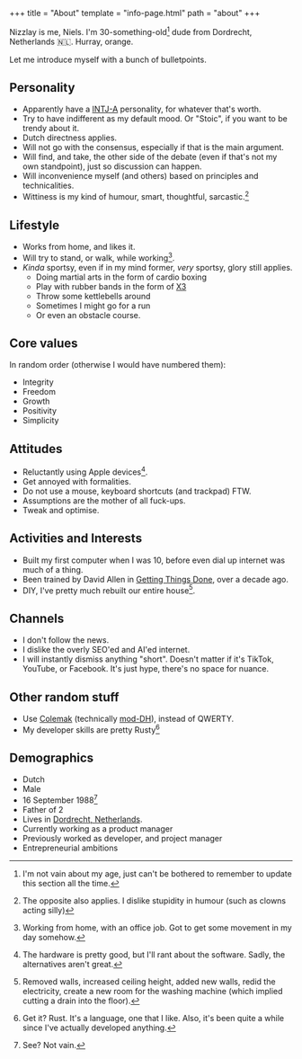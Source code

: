 +++
title = "About"
template = "info-page.html"
path = "about"
+++

Nizzlay is me, Niels. I'm 30-something-old[^1] dude from Dordrecht, Netherlands 🇳🇱. Hurray, orange. 

Let me introduce myself with a bunch of bulletpoints.

## Personality
- Apparently have a [INTJ-A](https://www.16personalities.com/profiles/c611f87e457a5) personality, for whatever that's worth.
- Try to have indifferent as my default mood. Or "Stoic", if you want to be trendy about it.
- Dutch directness applies.
- Will not go with the consensus, especially if that is the main argument.
- Will find, and take, the other side of the debate (even if that's not my own standpoint), just so discussion can happen.
- Will inconvenience myself (and others) based on principles and technicalities.
- Wittiness is my kind of humour, smart, thoughtful, sarcastic.[^2]

## Lifestyle
- Works from home, and likes it.
- Will try to stand, or walk, while working[^3].
- *Kinda* sportsy, even if in my mind former, *very* sportsy, glory still applies. 
  - Doing martial arts in the form of cardio boxing
  - Play with rubber bands in the form of [X3](https://www.jaquishbiomedical.com/products/x3-bar/)
  - Throw some kettlebells around
  - Sometimes I might go for a run
  - Or even an obstacle course.

## Core values
In random order (otherwise I would have numbered them):
- Integrity
- Freedom
- Growth
- Positivity
- Simplicity

## Attitudes
- Reluctantly using Apple devices[^4].
- Get annoyed with formalities.
- Do not use a mouse, keyboard shortcuts (and trackpad) FTW.
- Assumptions are the mother of all fuck-ups.
- Tweak and optimise.

## Activities and Interests
- Built my first computer when I was 10, before even dial up internet was much of a thing.
- Been trained by David Allen in [Getting Things Done](https://gettingthingsdone.com/), over a decade ago.
- DIY, I've pretty much rebuilt our entire house[^7].

## Channels
- I don't follow the news.
- I dislike the overly SEO'ed and AI'ed internet.
- I will instantly dismiss anything "short". Doesn't matter if it's TikTok, YouTube, or Facebook. It's just hype, there's no space for nuance.

## Other random stuff
- Use [Colemak](https://colemak.com/) (technically [mod-DH](https://colemakmods.github.io/mod-dh/)), instead of QWERTY.
- My developer skills are pretty Rusty[^5]

## Demographics
- Dutch
- Male
- 16 September 1988[^6]
- Father of 2
- Lives in [Dordrecht, Netherlands](https://en.wikipedia.org/wiki/Dordrecht).
- Currently working as a product manager
- Previously worked as developer, and project manager
- Entrepreneurial ambitions

[^1]: I'm not vain about my age, just can't be bothered to remember to update this section all the time.
[^2]: The opposite also applies. I dislike stupidity in humour (such as clowns acting silly)
[^3]: Working from home, with an office job. Got to get some movement in my day somehow.  
[^4]: The hardware is pretty good, but I'll rant about the software. Sadly, the alternatives aren't great.
[^5]: Get it? Rust. It's a language, one that I like. Also, it's been quite a while since I've actually developed anything.
[^6]: See? Not vain. 
[^7]: Removed walls, increased ceiling height, added new walls, redid the electricity, create a new room for the washing machine (which implied cutting a drain into the floor).